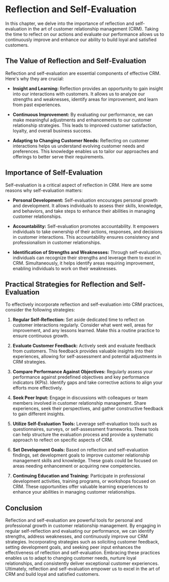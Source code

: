 Reflection and Self-Evaluation
=======================================

In this chapter, we delve into the importance of reflection and self-evaluation in the art of customer relationship management (CRM). Taking the time to reflect on our actions and evaluate our performance allows us to continuously improve and enhance our ability to build loyal and satisfied customers.

**The Value of Reflection and Self-Evaluation**
-----------------------------------------------

Reflection and self-evaluation are essential components of effective CRM. Here's why they are crucial:

* **Insight and Learning:** Reflection provides an opportunity to gain insight into our interactions with customers. It allows us to analyze our strengths and weaknesses, identify areas for improvement, and learn from past experiences.

* **Continuous Improvement:** By evaluating our performance, we can make meaningful adjustments and enhancements to our customer relationship strategies. This leads to improved customer satisfaction, loyalty, and overall business success.

* **Adapting to Changing Customer Needs:** Reflecting on customer interactions helps us understand evolving customer needs and preferences. This knowledge enables us to tailor our approaches and offerings to better serve their requirements.

**Importance of Self-Evaluation**
---------------------------------

Self-evaluation is a critical aspect of reflection in CRM. Here are some reasons why self-evaluation matters:

* **Personal Development:** Self-evaluation encourages personal growth and development. It allows individuals to assess their skills, knowledge, and behaviors, and take steps to enhance their abilities in managing customer relationships.

* **Accountability:** Self-evaluation promotes accountability. It empowers individuals to take ownership of their actions, responses, and decisions in customer interactions. This accountability ensures consistency and professionalism in customer relationships.

* **Identification of Strengths and Weaknesses:** Through self-evaluation, individuals can recognize their strengths and leverage them to excel in CRM. Simultaneously, it helps identify areas requiring improvement, enabling individuals to work on their weaknesses.

**Practical Strategies for Reflection and Self-Evaluation**
-----------------------------------------------------------

To effectively incorporate reflection and self-evaluation into CRM practices, consider the following strategies:

1. **Regular Self-Reflection:** Set aside dedicated time to reflect on customer interactions regularly. Consider what went well, areas for improvement, and any lessons learned. Make this a routine practice to ensure continuous growth.

2. **Evaluate Customer Feedback:** Actively seek and evaluate feedback from customers. This feedback provides valuable insights into their experiences, allowing for self-assessment and potential adjustments in CRM strategies.

3. **Compare Performance Against Objectives:** Regularly assess your performance against predefined objectives and key performance indicators (KPIs). Identify gaps and take corrective actions to align your efforts more effectively.

4. **Seek Peer Input:** Engage in discussions with colleagues or team members involved in customer relationship management. Share experiences, seek their perspectives, and gather constructive feedback to gain different insights.

5. **Utilize Self-Evaluation Tools:** Leverage self-evaluation tools such as questionnaires, surveys, or self-assessment frameworks. These tools can help structure the evaluation process and provide a systematic approach to reflect on specific aspects of CRM.

6. **Set Development Goals:** Based on reflection and self-evaluation findings, set development goals to improve customer relationship management skills and knowledge. These goals could be focused on areas needing enhancement or acquiring new competencies.

7. **Continuing Education and Training:** Participate in professional development activities, training programs, or workshops focused on CRM. These opportunities offer valuable learning experiences to enhance your abilities in managing customer relationships.

**Conclusion**
--------------

Reflection and self-evaluation are powerful tools for personal and professional growth in customer relationship management. By engaging in regular self-reflection and evaluating our performance, we can identify strengths, address weaknesses, and continuously improve our CRM strategies. Incorporating strategies such as soliciting customer feedback, setting development goals, and seeking peer input enhances the effectiveness of reflection and self-evaluation. Embracing these practices enables us to adapt to changing customer needs, nurture loyal relationships, and consistently deliver exceptional customer experiences. Ultimately, reflection and self-evaluation empower us to excel in the art of CRM and build loyal and satisfied customers.
